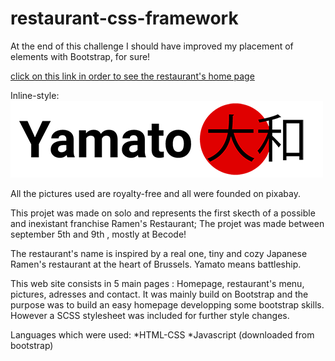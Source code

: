 # restaurant-css-framework
At the end of this challenge I should have improved my placement of elements with Bootstrap, for sure!

[click on this link in order to see the restaurant's home page](https://artedsolis.github.io/restaurant-css-framework/)
 
Inline-style: 
![Restaurant's Logo](https://github.com/artedsolis/restaurant-css-framework/blob/master/assets/img/logo.png)


All the pictures used are royalty-free and all were founded on pixabay.

This projet was made on solo and represents the first skecth of a possible and inexistant franchise Ramen's Restaurant;
The projet was made between september 5th and 9th , mostly at Becode! 

The restaurant's name is inspired by a real one, tiny and cozy Japanese Ramen's restaurant at the heart of Brussels. Yamato means battleship. 

This web site consists in 5 main pages : Homepage, restaurant's menu, pictures, adresses and contact. It was mainly build on Bootstrap and the purpose was to build an easy homepage developping some bootstrap skills. However a SCSS stylesheet was included for further style changes. 

Languages which were used: *HTML-CSS
                           *Javascript (downloaded from bootstrap)
